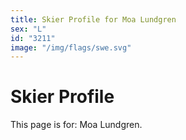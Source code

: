 ```yaml
---
title: Skier Profile for Moa Lundgren
sex: "L"
id: "3211"
image: "/img/flags/swe.svg" 
---
```


# Skier Profile

This page is for: Moa Lundgren.
    